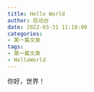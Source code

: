 ```yaml
---
title: Hello World
author: 启动台
date: 2022-03-31 11:18:00
categories:
- 第一篇文章
tags:
- 第一篇文章
- HelloWorld
---
```

你好，世界！